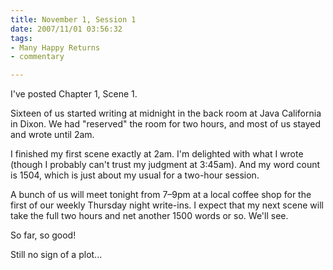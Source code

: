 ```yaml
--- 
title: November 1, Session 1
date: 2007/11/01 03:56:32
tags: 
- Many Happy Returns
- commentary

---
```


I've posted Chapter 1, Scene 1.

Sixteen of us started writing at midnight in the back room at Java California in Dixon.  We had "reserved" the room for two hours, and most of us stayed and wrote until 2am.

I finished my first scene exactly at 2am.  I'm delighted with what I wrote (though I probably can't trust my judgment at 3:45am).  And my word count is 1504, which is just about my usual for a two-hour session.

A bunch of us will meet tonight from 7–9pm at a local coffee shop for the first of our weekly Thursday night write-ins.  I expect that my next scene will take the full two hours and net another 1500 words or so.  We'll see.

So far, so good!

Still no sign of a plot...
